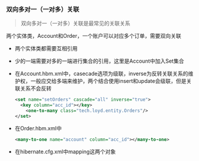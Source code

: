 ### 双向多对一（一对多）关联

>  双向多对一（一对多）关联是最常见的关联关系

两个实体类，Account和Order，一个账户可以对应多个订单，需要双向关联

- 两个实体类都需要互相引用

- 少的一端需要对多的一端进行集合的引用，这里是Account中加入Set<Order>集合

- 在Account.hbm.xml中，casecade选项为级联，inverse为反转关联关系的维护权，一般应交给多端来维护，两个结合使用insert和update会级联，但是关联关系不会反转

  ```xml
  <set name="setOrders" cascade="all" inverse="true">
  	<key column="acc_id"></key>
      <one-to-many class="tech.loyd.entity.Orders"/>
  </set>
  ```

- 在Order.hbm.xml中

  ```xml
  <many-to-one name="account" column="acc_id"></many-to-one>
  ```

- 在hibernate.cfg.xml中mapping这两个对象